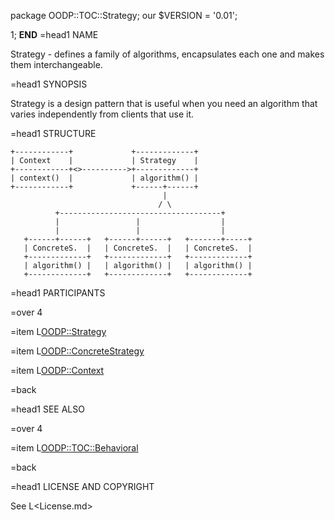 package OODP::TOC::Strategy;
our $VERSION = '0.01';

1;
__END__
=head1 NAME

Strategy - defines a family of algorithms, encapsulates each one and makes
them interchangeable.

=head1 SYNOPSIS

Strategy is a design pattern that is useful when you need an algorithm that
varies independently from clients that use it.

=head1 STRUCTURE

    +------------+             +-------------+
    | Context    |             | Strategy    |
    +------------+<>---------->+-------------+
    | context()  |             | algorithm() |
    +------------+             +------+------+
                                      |
                                     / \
              +------------------------------------+
              |                 |                  |
              |                 |                  |
       +------+------+   +------+------+   +-------+-----+
       | ConcreteS.  |   | ConcreteS.  |   | ConcreteS.  |
       +-------------+   +-------------+   +-------------+
       | algorithm() |   | algorithm() |   | algorithm() |
       +-------------+   +-------------+   +-------------+

=head1 PARTICIPANTS

=over 4

=item L<OODP::Strategy>

=item L<OODP::ConcreteStrategy>

=item L<OODP::Context>

=back

=head1 SEE ALSO

=over 4

=item L<OODP::TOC::Behavioral>

=back

=head1 LICENSE AND COPYRIGHT

See L<License.md>
